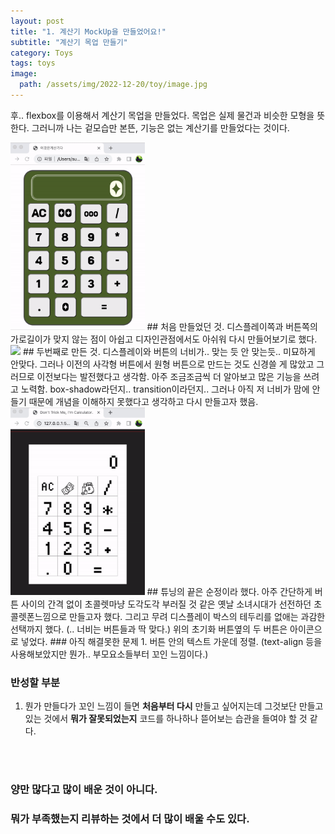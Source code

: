 ```yaml
---
layout: post
title: "1. 계산기 MockUp을 만들었어요!"
subtitle: "계산기 목업 만들기"
category: Toys
tags: toys
image:
  path: /assets/img/2022-12-20/toy/image.jpg
---
```


후.. flexbox를 이용해서 계산기 목업을 만들었다.
목업은 실제 물건과 비슷한 모형을 뜻한다.
그러니까 나는 겉모습만 본뜬, 기능은 없는 계산기를 만들었다는 것이다.


<img src="/assets/img/2022-12-20/toy/cal1.gif" height="300px" />
## 처음 만들었던 것. 
디스플레이쪽과 버튼쪽의 가로길이가 맞지 않는 점이 아쉽고 디자인관점에서도 아쉬워 다시 만들어보기로 했다.


<img src="/assets/img/2022-12-20/toy/cal2.gif" height="300px" />
## 두번째로 만든 것.
디스플레이와 버튼의 너비가.. 맞는 듯 안 맞는듯.. 미묘하게 안맞다. 
그러나 이전의 사각형 버튼에서 원형 버튼으로 만드는 것도 신경쓸 게 많았고 그러므로 이전보다는 발전했다고 생각함. 아주 조금조금씩 더 알아보고 많은 기능을 쓰려고 노력함. box-shadow라던지.. transition이라던지..
그러나 아직 저 너비가 맘에 안 들기 때문에 개념을 이해하지 못했다고 생각하고 다시 만들고자 했음.


<img src="/assets/img/2022-12-20/toy/cal3.gif" height="300px" />
## 튜닝의 끝은 순정이라 했다.
아주 간단하게 버튼 사이의 간격 없이 초콜렛마냥 도각도각 부러질 것 같은 옛날 소녀시대가 선전하던 초콜렛폰느낌으로 만들고자 했다. 그리고 무려 디스플레이 박스의 테두리를 없애는 과감한 선택까지 했다. (.. 너비는  버튼들과 딱 맞다.) 위의 초기화 버튼옆의 두 버튼은 아이콘으로 넣었다.
### 아직 해결못한 문제 
1. 버튼 안의 텍스트 가운데 정렬. 
(text-align 등을 사용해보았지만 뭔가.. 부모요소들부터 꼬인 느낌이다.)


### 반성할 부분
1. 뭔가 만들다가 꼬인 느낌이 들면 **처음부터 다시** 만들고 싶어지는데 그것보단 만들고 있는 것에서 **뭐가 잘못되었는지** 코드를 하나하나 뜯어보는 습관을 들여야 할 것 같다. 
<br>
<br>

### 양만 많다고 많이 배운 것이 아니다. 
### 뭐가 부족했는지 리뷰하는 것에서 더 많이 배울 수도 있다. 